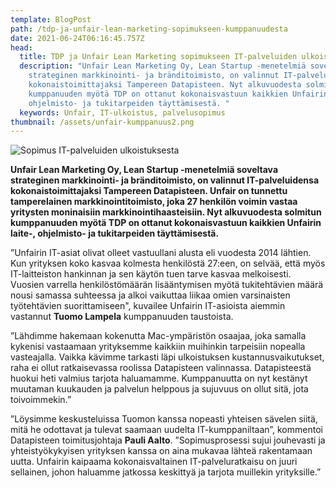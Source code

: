 ```yaml
---
template: BlogPost
path: /tdp-ja-unfair-lean-marketing-sopimukseen-kumppanuudesta
date: 2021-06-24T06:16:45.757Z
head:
  title: TDP ja Unfair Lean Marketing sopimukseen IT-palveluiden ulkoistuksesta
  description: "Unfair Lean Marketing Oy, Lean Startup -menetelmiä soveltava
    strateginen markkinointi- ja bränditoimisto, on valinnut IT-palveluidensa
    kokonaistoimittajaksi Tampereen Datapisteen. Nyt alkuvuodesta solmitun
    kumppanuuden myötä TDP on ottanut kokonaisvastuun kaikkien Unfairin laite-,
    ohjelmisto- ja tukitarpeiden täyttämisestä. "
  keywords: Unfair, IT-ulkoistus, palvelusopimus
thumbnail: /assets/unfair-kumppanuus2.png
---
```

![](/assets/unfair-kumppanuus2.png "Sopimus IT-palveluiden ulkoistuksesta")





**Unfair Lean Marketing Oy, Lean Startup -menetelmiä soveltava strateginen markkinointi- ja bränditoimisto, on valinnut IT-palveluidensa kokonaistoimittajaksi Tampereen Datapisteen. Unfair on tunnettu tamperelainen markkinointitoimisto, joka 27 henkilön voimin vastaa yritysten moninaisiin markkinointihaasteisiin. Nyt alkuvuodesta solmitun kumppanuuden myötä TDP on ottanut kokonaisvastuun kaikkien Unfairin laite-, ohjelmisto- ja tukitarpeiden täyttämisestä.**



”Unfairin IT-asiat olivat olleet vastuullani alusta eli vuodesta 2014 lähtien. Kun yrityksen koko kasvaa kolmesta henkilöstä 27:een, on selvää, että myös IT-laitteiston hankinnan ja sen käytön tuen tarve kasvaa melkoisesti. Vuosien varrella henkilöstömäärän lisääntymisen myötä tukitehtävien määrä nousi samassa suhteessa ja alkoi vaikuttaa liikaa omien varsinaisten työtehtävien suorittamiseen", kuvailee Unfairin IT-asioista aiemmin vastannut **Tuomo Lampela** kumppanuuden taustoista.



”Lähdimme hakemaan kokenutta Mac-ympäristön osaajaa, joka samalla kykenisi vastaamaan yrityksemme kaikkiin muihinkin tarpeisiin nopealla vasteajalla. Vaikka kävimme tarkasti läpi ulkoistuksen kustannusvaikutukset, raha ei ollut ratkaisevassa roolissa Datapisteen valinnassa. Datapisteestä huokui heti valmius tarjota haluamamme. Kumppanuutta on nyt kestänyt muutaman kuukauden ja palvelun helppous ja sujuvuus on ollut sitä, jota toivoimmekin.”



”Löysimme keskusteluissa Tuomon kanssa nopeasti yhteisen sävelen siitä, mitä he odottavat ja tulevat saamaan uudelta IT-kumppaniltaan”, kommentoi Datapisteen toimitusjohtaja **Pauli Aalto**. ”Sopimusprosessi sujui jouhevasti ja yhteistyökykyisen yrityksen kanssa on aina mukavaa lähteä rakentamaan uutta. Unfairin kaipaama kokonaisvaltainen IT-palveluratkaisu on juuri sellainen, johon haluamme jatkossa keskittyä ja tarjota muillekin yrityksille.”

